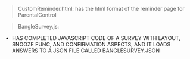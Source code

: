 > CustomReminder.html: has the html format of the reminder page for ParentalControl

> BangleSurvey.js:
- HAS COMPLETED JAVASCRIPT CODE OF A SURVEY WITH LAYOUT, SNOOZE FUNC, AND CONFIRMATION ASPECTS, AND IT LOADS ANSWERS TO A JSON FILE CALLED BANGLESURVEY.JSON


